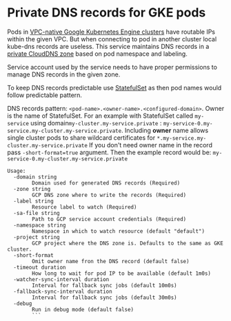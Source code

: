 # Private DNS records for GKE pods
Pods in [VPC-native Google Kubernetes Engine clusters](https://cloud.google.com/kubernetes-engine/docs/how-to/alias-ips) have routable IPs within the given VPC. But when connecting to pod in another cluster local kube-dns records are useless. This service maintains DNS records in a [private CloudDNS zone](https://cloud.google.com/dns/zones/#creating_private_zones) based on pod namespace and labeling. 

Service account used by the service needs to have proper permissions to manage DNS records in the given zone.

To keep DNS records predictable use [StatefulSet](https://kubernetes.io/docs/concepts/workloads/controllers/statefulset/) as then pod names would follow predictable pattern.

DNS records pattern: `<pod-name>.<owner-name>.<configured-domain>`. Owner is the name of StatefulSet. For an example with StatefulSet called `my-service` using domain`my-cluster.my-service.private` : `my-service-0.my-service.my-cluster.my-service.private`. Including **owner** name allows single cluster pods to share wildcard certificates for `*.my-service.my-cluster.my-service.private` If you don't need owner name in the record pass `-short-format=true` argument. Then the example record would be: `my-service-0.my-cluster.my-service.private`

```
Usage:
  -domain string
    	Domain used for generated DNS records (Required)
  -zone string
    	GCP DNS zone where to write the records (Required)
  -label string
    	Resource label to watch (Required)
  -sa-file string
    	Path to GCP service account credentials (Required)
  -namespace string
    	Namespace in which to watch resource (default "default")
  -project string
    	GCP project where the DNS zone is. Defaults to the same as GKE cluster.
  -short-format
    	Omit owner name fron the DNS record (default false)
  -timeout duration
    	How long to wait for pod IP to be available (default 1m0s)
  -watcher-sync-interval duration
    	Interval for fallback sync jobs (default 10m0s)
  -fallback-sync-interval duration
    	Interval for fallback sync jobs (default 30m0s)
  -debug
    	Run in debug mode (default false)
        ```